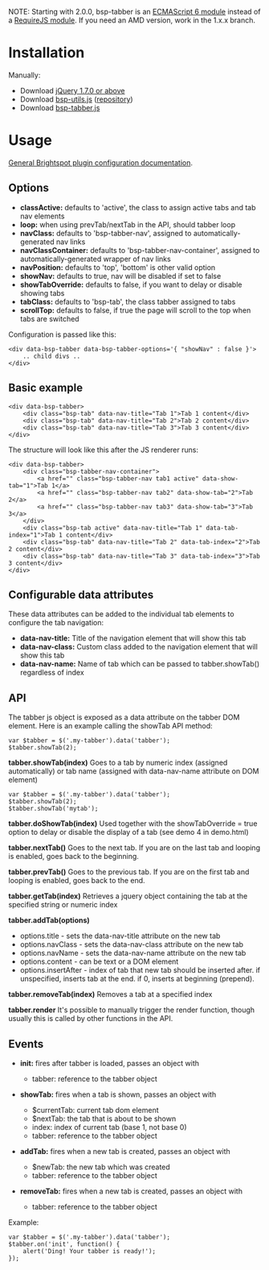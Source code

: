 NOTE: Starting with 2.0.0, bsp-tabber is an [ECMAScript 6 module](http://www.2ality.com/2014/09/es6-modules-final.html) instead of a [RequireJS module](http://requirejs.org/). If you need an AMD version, work in the 1.x.x branch.

# Installation

Manually:

- Download [jQuery 1.7.0 or above](http://jquery.com/download/)
- Download [bsp-utils.js](https://raw.githubusercontent.com/perfectsense/brightspot-js-utils/master/bsp-utils.js) ([repository](https://github.com/perfectsense/brightspot-js-utils))
- Download [bsp-tabber.js](https://raw.githubusercontent.com/perfectsense/brightspot-js-tabber/master/bsp-tabber.js)

# Usage

[General Brightspot plugin configuration documentation](https://github.com/perfectsense/brightspot-js-utils/blob/master/PLUGIN.md).

## Options

-	**classActive:** defaults to 'active', the class to assign active tabs and tab nav elements
-	**loop:** when using prevTab/nextTab in the API, should tabber loop
-	**navClass:** defaults to 'bsp-tabber-nav', assigned to automatically-generated nav links
-	**navClassContainer:** defaults to 'bsp-tabber-nav-container', assigned to automatically-generated wrapper of nav links
-	**navPosition:** defaults to 'top', 'bottom' is other valid option
-	**showNav:** defaults to true, nav will be disabled if set to false
-	**showTabOverride:** defaults to false, if you want to delay or disable showing tabs
-	**tabClass:** defaults to 'bsp-tab', the class tabber assigned to tabs
-	**scrollTop:** defaults to false, if true the page will scroll to the top when tabs are switched

Configuration is passed like this:

	<div data-bsp-tabber data-bsp-tabber-options='{ "showNav" : false }'>
		.. child divs ..
	</div>

## Basic example

	<div data-bsp-tabber>
		<div class="bsp-tab" data-nav-title="Tab 1">Tab 1 content</div>
		<div class="bsp-tab" data-nav-title="Tab 2">Tab 2 content</div>
		<div class="bsp-tab" data-nav-title="Tab 3">Tab 3 content</div>
	</div>

The structure will look like this after the JS renderer runs:

	<div data-bsp-tabber>
		<div class="bsp-tabber-nav-container">
			<a href="" class="bsp-tabber-nav tab1 active" data-show-tab="1">Tab 1</a>
			<a href="" class="bsp-tabber-nav tab2" data-show-tab="2">Tab 2</a>
			<a href="" class="bsp-tabber-nav tab3" data-show-tab="3">Tab 3</a>
		</div>
		<div class="bsp-tab active" data-nav-title="Tab 1" data-tab-index="1">Tab 1 content</div>
		<div class="bsp-tab" data-nav-title="Tab 2" data-tab-index="2">Tab 2 content</div>
		<div class="bsp-tab" data-nav-title="Tab 3" data-tab-index="3">Tab 3 content</div>
	</div>

## Configurable data attributes

These data attributes can be added to the individual tab elements to configure the tab navigation:

-	**data-nav-title:** Title of the navigation element that will show this tab
-	**data-nav-class:** Custom class added to the navigation element that will show this tab
-	**data-nav-name:** Name of tab which can be passed to tabber.showTab() regardless of index

## API

The tabber js object is exposed as a data attribute on the tabber DOM element. Here is an example
calling the showTab API method:

	var $tabber = $('.my-tabber').data('tabber');
	$tabber.showTab(2);

**tabber.showTab(index)**
Goes to a tab by numeric index (assigned automatically) or tab name (assigned
with data-nav-name attribute on DOM element)

	var $tabber = $('.my-tabber').data('tabber');
	$tabber.showTab(2);
	$tabber.showTab('mytab');
 
**tabber.doShowTab(index)**
Used together with the showTabOverride = true option to delay or disable
the display of a tab (see demo 4 in demo.html)
  
**tabber.nextTab()**
Goes to the next tab. If you are on the last tab and looping is enabled, goes
back to the beginning.
 
**tabber.prevTab()**
Goes to the previous tab. If you are on the first tab and looping is enabled, goes
back to the end.
 
**tabber.getTab(index)**
Retrieves a jquery object containing the tab at the specified string or numeric index
  
**tabber.addTab(options)**
-	options.title - sets the data-nav-title attribute on the new tab
-	options.navClass - sets the data-nav-class attribute on the new tab
-	options.navName - sets the data-nav-name attribute on the new tab
-	options.content - can be text or a DOM element
-	options.insertAfter - index of tab that new tab should be inserted after. if unspecified, inserts tab at the end. if 0, inserts at beginning (prepend).
  
**tabber.removeTab(index)**
Removes a tab at a specified index
  
**tabber.render**
It's possible to manually trigger the render function, though usually
this is called by other functions in the API.

## Events

- **init:** fires after tabber is loaded, passes an object with
  - tabber: reference to the tabber object
 
- **showTab:** fires when a tab is shown, passes an object with
  - $currentTab: current tab dom element
  - $nextTab: the tab that is about to be shown
  - index: index of current tab (base 1, not base 0)
  - tabber: reference to the tabber object

- **addTab:** fires when a new tab is created, passes an object with
  - $newTab: the new tab which was created
  - tabber: reference to the tabber object
 
- **removeTab:** fires when a new tab is created, passes an object with
  - tabber: reference to the tabber object

Example:

	var $tabber = $('.my-tabber').data('tabber');
	$tabber.on('init', function() {
		alert('Ding! Your tabber is ready!');
	});
